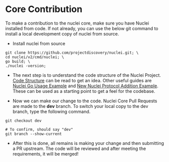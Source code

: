 # Core Contribution

To make a contribution to the nuclei core, make sure you have Nuclei installed from code. If not already, you can use the below git command to install a local development copy of nuclei from source.

- Install nuclei from source

```
git clone https://github.com/projectdiscovery/nuclei.git; \
cd nuclei/v2/cmd/nuclei; \
go build; \
./nuclei -version;
```

- The next step is to understand the code structure of the Nuclei Project. [Code Structure](../references/code-structure.md) can be read to get an idea. Other useful guides are [Nuclei Go Usage Example](../guides/nuclei-go-example.md) and [New Nuclei Protocol Addition Example](../guides/new-nuclei-protocol.md). These can be used as a starting point to get a feel for the codebase.

- Now we can make our change to the code. Nuclei Core Pull Requests are made to the **dev** branch. To switch your local copy to the dev branch, type the following command.

```
git checkout dev

# To confirm, should say "dev"
git branch --show-current
```

- After this is done, all remains is making your change and then submitting a PR upstream. The code will be reviewed and after meeting the requirements, it will be merged!
